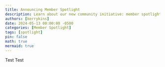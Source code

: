 ```yaml
---
title: Announcing Member Spotlight
description: Learn about our new community initiative: member spotlights!
authors: [kerrykins]
date: 2024-05-13 00:00:00 -0500
categories: [Member Spotlight]
tags: [spotlight]
pin: false
math: true
mermaid: true
---
```


Test Test